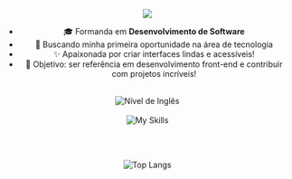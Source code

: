<div align="center">

  <p align="center">
    <img src="https://readme-typing-svg.herokuapp.com?font=Fira+Code&pause=1000&color=F7768E&center=true&vCenter=true&width=435&lines=Débora+%7C+Desenvolvedora+Front-end...;Apaixonada+por+tecnologia+e+café;Criando+interfaces+com+amor+e+React" />
  </p>
  
  - 🎓 Formanda em **Desenvolvimento de Software**
  - 🚀 Buscando minha primeira oportunidade na área de tecnologia
  - ✨ Apaixonada por criar interfaces lindas e acessíveis!
  - 🎯 Objetivo: ser referência em desenvolvimento front-end e contribuir com projetos incríveis!
  

  <br>
  <img src="https://img.shields.io/badge/Ingl%C3%AAs-Intermedi%C3%A1rio-%23AA2132" alt="Nível de Inglês" />
  <br><br>

  <img src="https://skillicons.dev/icons?i=html,css,js,typescript,react,tailwind,bootstrap,sass,materialui,vite,nodejs,express,mysql,git,figma&theme=dark&perline=6" alt="My Skills" />

  <br><br>

  ![Top Langs](https://github-readme-stats.vercel.app/api/top-langs/?username=dboravitoria&layout=compact&theme=radical)

  <br><br>

  



</div>
